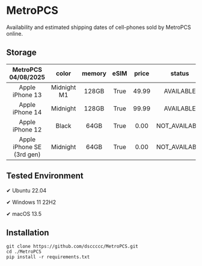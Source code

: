 # MetroPCS
Availability and estimated shipping dates of cell-phones sold by MetroPCS online.
## Storage
|MetroPCS 04/08/2025|color|memory|eSIM|price|status|shipping from|shipping to|
|:--:|:--:|:--:|:--:|:--:|:--:|:--:|:--:|
|Apple iPhone 13|Midnight M1|128GB|True|49.99|AVAILABLE|04/08/2025|04/11/2025|
|Apple iPhone 14|Midnight|128GB|True|99.99|AVAILABLE|04/08/2025|04/11/2025|
|Apple iPhone 12|Black|64GB|True|0.00|NOT_AVAILABLE|04/15/2025|04/21/2025|
|Apple iPhone SE (3rd gen)|Midnight|64GB|True|0.00|NOT_AVAILABLE|04/15/2025|04/21/2025|

## Tested Environment
✔ Ubuntu 22.04

✔ Windows 11 22H2

✔ macOS 13.5
## Installation
```
git clone https://github.com/dsccccc/MetroPCS.git
cd ./MetroPCS
pip install -r requirements.txt
```
